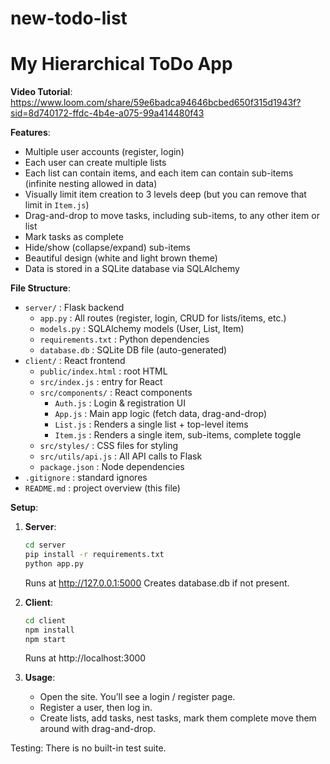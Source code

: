 # new-todo-list

# My Hierarchical ToDo App

**Video Tutorial**: https://www.loom.com/share/59e6badca94646bcbed650f315d1943f?sid=8d740172-ffdc-4b4e-a075-99a414480f43

**Features**:
- Multiple user accounts (register, login)
- Each user can create multiple lists
- Each list can contain items, and each item can contain sub-items (infinite nesting allowed in data)
- Visually limit item creation to 3 levels deep (but you can remove that limit in `Item.js`)
- Drag-and-drop to move tasks, including sub-items, to any other item or list
- Mark tasks as complete
- Hide/show (collapse/expand) sub-items
- Beautiful design (white and light brown theme)
- Data is stored in a SQLite database via SQLAlchemy

**File Structure**:
- `server/` : Flask backend
  - `app.py` : All routes (register, login, CRUD for lists/items, etc.)
  - `models.py` : SQLAlchemy models (User, List, Item)
  - `requirements.txt` : Python dependencies
  - `database.db` : SQLite DB file (auto-generated)
- `client/` : React frontend
  - `public/index.html` : root HTML
  - `src/index.js` : entry for React
  - `src/components/` : React components
    - `Auth.js` : Login & registration UI
    - `App.js` : Main app logic (fetch data, drag-and-drop)
    - `List.js` : Renders a single list + top-level items
    - `Item.js` : Renders a single item, sub-items, complete toggle
  - `src/styles/` : CSS files for styling
  - `src/utils/api.js` : All API calls to Flask
  - `package.json` : Node dependencies
- `.gitignore` : standard ignores
- `README.md` : project overview (this file)

**Setup**:

1. **Server**:  
   ```bash
   cd server
   pip install -r requirements.txt
   python app.py
   ```
   Runs at http://127.0.0.1:5000
   Creates database.db if not present.

2. **Client**:
    ```bash
    cd client
    npm install
    npm start
    ```
    Runs at http://localhost:3000

3. **Usage**: 
    - Open the site. You’ll see a login / register page.
    - Register a user, then log in.
    - Create lists, add tasks, nest tasks, mark them complete move them around with drag-and-drop.

Testing:
There is no built-in test suite. 
